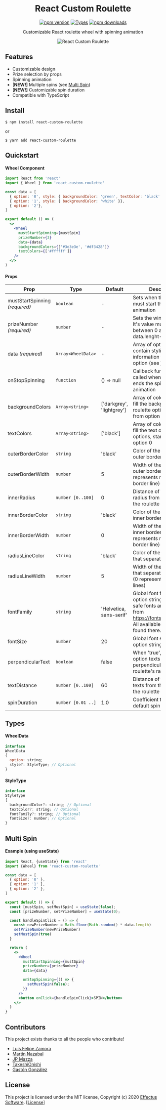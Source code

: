 <h1 align="center">React Custom Roulette</h1>

<div align="center">

[![npm version](https://img.shields.io/npm/v/react-custom-roulette)](https://www.npmjs.com/package/react-custom-roulette)
[![Types](https://img.shields.io/npm/types/react-custom-roulette)](https://www.typescriptlang.org/index.html)
[![npm downloads](https://img.shields.io/npm/dm/react-custom-roulette)](https://www.npmjs.com/package/react-custom-roulette)

</div>

<p align="center">Customizable React roulette wheel with spinning animation</p>

<div align="center">

![React Custom Roulette](https://github.com/effectussoftware/react-custom-roulette/raw/master/demo/roulette-demo.gif)

</div>

## Features

- Customizable design
- Prize selection by props
- Spinning animation
- **[NEW!]** Multiple spins (see [Multi Spin](#multi-spin))
- **[NEW!]** Customizable spin duration
- Compatible with TypeScript

## Install

    $ npm install react-custom-roulette

or

    $ yarn add react-custom-roulette

## Quickstart

#### Wheel Component

```jsx
import React from 'react'
import { Wheel } from 'react-custom-roulette'

const data = [
  { option: '0', style: { backgroundColor: 'green', textColor: 'black' }},
  { option: '1', style: { backgroundColor: 'white' }},
  { option: '2'},
]

export default () => (
  <>
    <Wheel
      mustStartSpinning={mustSpin}
      prizeNumber={3}
      data={data}
      backgroundColors={['#3e3e3e', '#df3428']}
      textColors={['#ffffff']}
    />
  </>
)
```

#### Props

| **Prop**                       | **Type**           | **Default**               | **Description**                                                                                                                                 |
|--------------------------------|--------------------|---------------------------|-------------------------------------------------------------------------------------------------------------------------------------------------|
| mustStartSpinning _(required)_ | `boolean`          | -                         | Sets when the roulette must start the spinning animation                                                                                        |
| prizeNumber _(required)_       | `number`           | -                         | Sets the winning option. It's value must be between 0 and data.lenght-1                                                                         |
| data _(required)_              | `Array<WheelData>` | -                         | Array of options. Can contain styling information for a specific option (see [WheelData](#wheeldata))                                           |
| onStopSpinning                 | `function`         | () => null                | Callback function that is called when the roulette ends the spinning animation                                                                  |
| backgroundColors               | `Array<string>`    | ['darkgrey', 'lightgrey'] | Array of colors that will fill the background of the roulette options, starting from option 0                                                   |
| textColors                     | `Array<string>`    | ['black']                 | Array of colors that will fill the text of the roulette options, starting from option 0                                                         |
| outerBorderColor               | `string`           | 'black'                   | Color of the roulette's outer border line                                                                                                       |
| outerBorderWidth               | `number`           | 5                         | Width of the roulette's outer border line (0 represents no outer border line)                                                                   |
| innerRadius                    | `number [0..100]`  | 0                         | Distance of the inner radius from the center of the roulette                                                                                    |
| innerBorderColor               | `string`           | 'black'                   | Color of the roulette's inner border line                                                                                                       |
| innerBorderWidth               | `number`           | 0                         | Width of the roulette's inner border line (0 represents no inner border line)                                                                   |
| radiusLineColor                | `string`           | 'black'                   | Color of the radial lines that separate each option                                                                                             |
| radiusLineWidth                | `number`           | 5                         | Width of the radial lines that separate each option (0 represents no radial lines)                                                              |
| fontFamily                     | `string`           | 'Helvetica, sans-serif'   | Global font family of the option string. Non-Web safe fonts are fetched from https://fonts.google.com/. All available fonts can be found there. |
| fontSize                       | `number`           | 20                        | Global font size of the option string                                                                                                           |
| perpendicularText              | `boolean`          | false                     | When 'true', sets the option texts perpendicular to the roulette's radial lines                                                                 |
| textDistance                   | `number [0..100]`  | 60                        | Distance of the option texts from the center of the roulette                                                                                    |
| spinDuration                   | `number [0.01 ..]` | 1.0                       | Coefficient to adjust the default spin duration                                                                                                 |
## Types

#### WheelData

```jsx
interface
WheelData
{
  option: string;
  style?: StyleType; // Optional
}
```

#### StyleType

```jsx
interface
StyleType
{
  backgroundColor?: string; // Optional
  textColor?: string; // Optional
  fontFamily?: string; // Optional
  fontSize?: number; // Optional
}
```

## Multi Spin

#### Example (using useState)

```jsx
import React, {useState} from 'react'
import {Wheel} from 'react-custom-roulette'

const data = [
  { option: '0' },
  { option: '1' },
  { option: '2' },
]

export default () => {
  const [mustSpin, setMustSpin] = useState(false);
  const [prizeNumber, setPrizeNumber] = useState(0);

  const handleSpinClick = () => {
    const newPrizeNumber = Math.floor(Math.random() * data.length)
    setPrizeNumber(newPrizeNumber)
    setMustSpin(true)
  }

  return (
    <>
      <Wheel
        mustStartSpinning={mustSpin}
        prizeNumber={prizeNumber}
        data={data}

        onStopSpinning={() => {
          setMustSpin(false);
        }}
      />
      <button onClick={handleSpinClick}>SPIN</button>
    </>
  )
}
```

## Contributors

This project exists thanks to all the people who contribute!

<ul>
    <li><a href="https://github.com/luchozamora1">Luis Felipe Zamora</a></li>
    <li><a href="https://github.com/nazabalm20">Martin Nazabal</a></li>
    <li><a href="https://github.com/jpmazza">JP Mazza</a></li>
    <li><a href="https://github.com/TakeshiOnishi">TakeshiOnishi</a></li>
    <li><a href="https://github.com/Gaston-Gonzalez">Gastón González</a></li>

</ul>

## License

This project is licensed under the MIT license, Copyright (c) 2020 <a href="https://effectussoftware.com">Effectus Software</a>. [[License](LICENSE)]
